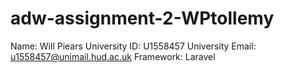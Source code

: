 # adw-assignment-2-WPtollemy

Name: Will Piears
University ID: U1558457
University Email: u1558457@unimail.hud.ac.uk
Framework: Laravel
